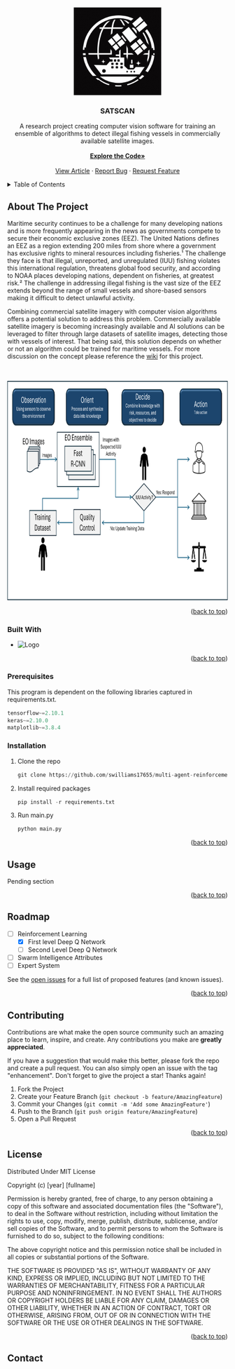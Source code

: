 <!-- Improved compatibility of back to top link: See: https://github.com/othneildrew/Best-README-Template/pull/73 -->
<a name="readme-top"></a>

<!-- PROJECT LOGO -->
<br />
<div align="center">
  <a href="https://github.com/SWilliams17655/SAT-SCAN">
    <img src="/assets/icon.png" alt="Logo" width="200" height="200">
  </a>

<h3 align="center">SATSCAN</h3>

  <p align="center">
    A research project creating computer vision software for training an ensemble of algorithms to detect illegal fishing vessels in commercially available satellite images.
    <br />
    <br />
    <a href="https://github.com/SWilliams17655/SAT-SCAN"><strong>Explore the Code»</strong></a>
    <br />
    <br />
    <a href="https://medium.com/@sean.williams.3/applying-computer-vision-to-help-defeat-illegal-fishing-336725d7b256">View Article</a>
    ·
    <a href="https://github.com/SWilliams17655/SAT-SCAN/issues/new?labels=bug&template=bug-report---.md">Report Bug</a>
    ·
    <a href="https://github.com/SWilliams17655/SAT-SCAN/issues/new?labels=enhancement&template=feature-request---.md">Request Feature</a>
  </p>
</div>

<!-- TABLE OF CONTENTS -->
<details>
  <summary>Table of Contents</summary>
  <ol>
    <li>
      <a href="#about-the-project">About The Project</a>
      <ul>
        <li><a href="#built-with">Built With</a></li>
      </ul>
    </li>
    <li>
      <a href="#getting-started">Getting Started</a>
      <ul>
        <li><a href="#prerequisites">Prerequisites</a></li>
        <li><a href="#installation">Installation</a></li>
      </ul>
    </li>
    <li><a href="#usage">Usage</a></li>
    <li><a href="#roadmap">Roadmap</a></li>
    <li><a href="#contributing">Contributing</a></li>
    <li><a href="#license">License</a></li>
    <li><a href="#contact">Contact</a></li>
  </ol>
</details>


<!-- ABOUT THE PROJECT -->
## About The Project

<p> Maritime security continues to be a challenge for many developing nations and is more frequently appearing in the news as governments compete to secure their economic exclusive zones (EEZ). The United Nations defines an EEZ as a region extending 200 miles from shore where a government has exclusive rights to mineral resources including fisheries.¹ The challenge they face is that illegal, unreported, and unregulated (IUU) fishing violates this international regulation, threatens global food security, and according to NOAA places developing nations, dependent on fisheries, at greatest risk.² The challenge in addressing illegal fishing is the vast size of the EEZ extends beyond the range of small vessels and shore-based sensors making it difficult to detect unlawful activity. 
  
<p> Combining commercial satellite imagery with computer vision algorithms offers a potential solution to address this problem. Commercially available satellite imagery is becoming increasingly available and AI solutions can be leveraged to filter through large datasets of satellite images, detecting those with vessels of interest. That being said, this solution depends on whether or not an algorithm could be trained for maritime vessels. For more discussion on the concept please reference the <a href="https://github.com/SWilliams17655/SAT-SCAN/wiki">wiki</a> for this project.</p> </p>
  
<br>
<br>
<div align="center">
    <img src="/assets/Architecture.png" 
    alt="Logo" width="800" height="500">
  </a>
</div>

<p align="right">(<a href="#readme-top">back to top</a>)</p>

### Built With
* <img src="https://www.python.org/static/img/python-logo@2x.png" alt="Logo" width="200" height="60">

<p align="right">(<a href="#readme-top">back to top</a>)</p>

### Prerequisites

This program is dependent on the following libraries captured in requirements.txt.
```py
tensorflow~=2.10.1
keras~=2.10.0
matplotlib~=3.8.4
```

### Installation

1. Clone the repo
   ```py
   git clone https://github.com/swilliams17655/multi-agent-reinforcement-learning-agent.git
   ```
2. Install required packages
   ```py
   pip install -r requirements.txt
   ```
3. Run main.py
   ```py
   python main.py
   ```

<p align="right">(<a href="#readme-top">back to top</a>)</p>



<!-- USAGE EXAMPLES -->
## Usage

Pending section

<p align="right">(<a href="#readme-top">back to top</a>)</p>



<!-- ROADMAP -->
## Roadmap

- [ ] Reinforcement Learning
    - [x] First level Deep Q Network
    - [ ] Second Level Deep Q Network
- [ ] Swarm Intelligence Attributes
- [ ] Expert System

See the [open issues](https://github.com/swilliams17655/multi-agent-reinforcement-learning-agent/issues) for a full list of proposed features (and known issues).

<p align="right">(<a href="#readme-top">back to top</a>)</p>

<!-- CONTRIBUTING -->
## Contributing

Contributions are what make the open source community such an amazing place to learn, inspire, and create. Any contributions you make are **greatly appreciated**.

If you have a suggestion that would make this better, please fork the repo and create a pull request. You can also simply open an issue with the tag "enhancement".
Don't forget to give the project a star! Thanks again!

1. Fork the Project
2. Create your Feature Branch (`git checkout -b feature/AmazingFeature`)
3. Commit your Changes (`git commit -m 'Add some AmazingFeature'`)
4. Push to the Branch (`git push origin feature/AmazingFeature`)
5. Open a Pull Request

<p align="right">(<a href="#readme-top">back to top</a>)</p>



<!-- LICENSE -->
## License

Distributed Under MIT License

Copyright (c) [year] [fullname]

Permission is hereby granted, free of charge, to any person obtaining a copy
of this software and associated documentation files (the "Software"), to deal
in the Software without restriction, including without limitation the rights
to use, copy, modify, merge, publish, distribute, sublicense, and/or sell
copies of the Software, and to permit persons to whom the Software is
furnished to do so, subject to the following conditions:

The above copyright notice and this permission notice shall be included in all
copies or substantial portions of the Software.

THE SOFTWARE IS PROVIDED "AS IS", WITHOUT WARRANTY OF ANY KIND, EXPRESS OR
IMPLIED, INCLUDING BUT NOT LIMITED TO THE WARRANTIES OF MERCHANTABILITY,
FITNESS FOR A PARTICULAR PURPOSE AND NONINFRINGEMENT. IN NO EVENT SHALL THE
AUTHORS OR COPYRIGHT HOLDERS BE LIABLE FOR ANY CLAIM, DAMAGES OR OTHER
LIABILITY, WHETHER IN AN ACTION OF CONTRACT, TORT OR OTHERWISE, ARISING FROM,
OUT OF OR IN CONNECTION WITH THE SOFTWARE OR THE USE OR OTHER DEALINGS IN THE
SOFTWARE.

<p align="right">(<a href="#readme-top">back to top</a>)</p>


<!-- CONTACT -->
## Contact
